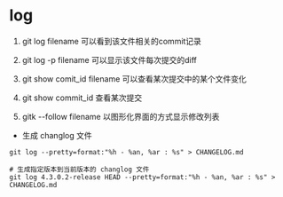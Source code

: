 # log

1. git log filename
可以看到该文件相关的commit记录

2. git log -p filename
可以显示该文件每次提交的diff

3. git show comit_id filename
可以查看某次提交中的某个文件变化

4. git show commit_id
查看某次提交

5. gitk --follow filename
以图形化界面的方式显示修改列表

- 生成 changlog 文件
```
git log --pretty=format:"%h - %an, %ar : %s" > CHANGELOG.md

# 生成指定版本到当前版本的 changlog 文件
git log 4.3.0.2-release HEAD --pretty=format:"%h - %an, %ar : %s" > CHANGELOG.md
```

